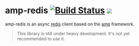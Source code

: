 # amp-redis [![Build Status](https://travis-ci.org/amphp/redis.svg?branch=master)](https://travis-ci.org/amphp/redis) [![](https://img.shields.io/badge/amp--chat-join%20Two%20Crowns-blue.svg)](https://dev.kelunik.com)

amp-redis is an async [redis](http://redis.io) client based on the [amp](https://github.com/amphp/amp) framework.

> This library is still under heavy development. It's not yet recommended to use it.

